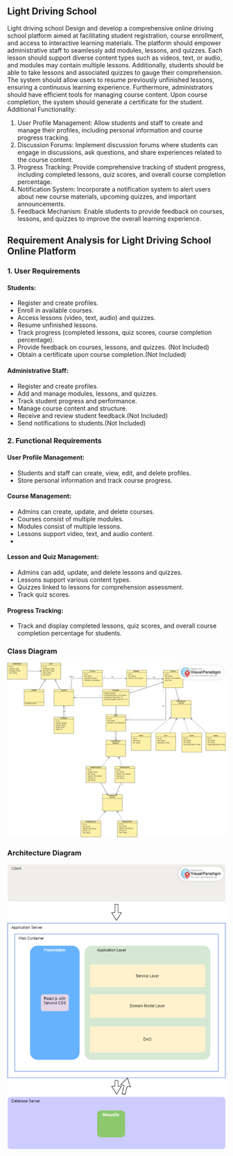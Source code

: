 ## Light Driving School

Light driving school
Design and develop a comprehensive online driving school platform aimed at facilitating student registration, course enrollment, and access to interactive learning materials. The platform should empower administrative staff to seamlessly add modules, lessons, and quizzes. Each lesson should support diverse content types such as videos, text, or audio, and modules may contain multiple lessons. Additionally, students should be able to take lessons and associated quizzes to gauge their comprehension. The system should allow users to resume previously unfinished lessons, ensuring a continuous learning experience. Furthermore, administrators should have efficient tools for managing course content. Upon course completion, the system should generate a certificate for the student.
Additional Functionality:
1.	User Profile Management: Allow students and staff to create and manage their profiles, including personal information and course progress tracking.
2.	Discussion Forums: Implement discussion forums where students can engage in discussions, ask questions, and share experiences related to the course content.
3.	Progress Tracking: Provide comprehensive tracking of student progress, including completed lessons, quiz scores, and overall course completion percentage.
4.	Notification System: Incorporate a notification system to alert users about new course materials, upcoming quizzes, and important announcements.
5. Feedback Mechanism: Enable students to provide feedback on courses, lessons, and quizzes to improve the overall learning experience.

## Requirement Analysis for Light Driving School Online Platform
### 1. User Requirements
#### Students:

- Register and create profiles.
- Enroll in available courses.
- Access lessons (video, text, audio) and quizzes.
- Resume unfinished lessons.
- Track progress (completed lessons, quiz scores, course completion percentage).
- Provide feedback on courses, lessons, and quizzes. (Not Included)
- Obtain a certificate upon course completion.(Not Included)

#### Administrative Staff:

- Register and create profiles.
- Add and manage modules, lessons, and quizzes.
- Track student progress and performance.
- Manage course content and structure.
- Receive and review student feedback.(Not Included)
- Send notifications to students.(Not Included)
### 2. Functional Requirements
#### User Profile Management:

- Students and staff can create, view, edit, and delete profiles.
- Store personal information and track course progress.
  
#### Course Management:

- Admins can create, update, and delete courses.
- Courses consist of multiple modules.
- Modules consist of multiple lessons.
- Lessons support video, text, and audio content.
- 
#### Lesson and Quiz Management:

- Admins can add, update, and delete lessons and quizzes.
- Lessons support various content types.
- Quizzes linked to lessons for comprehension assessment.
- Track quiz scores.
#### Progress Tracking:

- Track and display completed lessons, quiz scores, and overall course completion percentage for students.

### Class Diagram
![](./class_diagram/AppliedSDproject.png)

### Architecture Diagram
![](./class_diagram/architecture.png)
